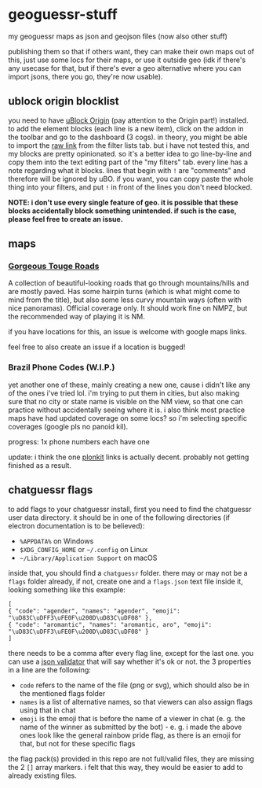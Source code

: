 # geoguessr-stuff
my geoguessr maps as json and geojson files (now also other stuff)

publishing them so that if others want, they can make their own maps out of this, just use some locs for their maps, or use it outside geo (idk if there's any usecase for that, but if there's ever a geo alternative where you can import jsons, there you go, they're now usable).

## ublock origin blocklist

you need to have [uBlock Origin](https://ublockorigin.com/) (pay attention to the Origin part!) installed. to add the element blocks (each line is a new item), click on the addon in the toolbar and go to the dashboard (3 cogs). in theory, you might be able to import the [raw link](https://github.com/itsjustduc/geoguessr-stuff/raw/main/geoguessr-ublock.txt) from the filter lists tab. but i have not tested this, and my blocks are pretty opinionated. so it's a better idea to go line-by-line and copy them into the text editing part of the "my filters" tab. every line has a note regarding what it blocks.
lines that begin with `!` are "comments" and therefore will be ignored by uBO. if you want, you can copy paste the whole thing into your filters, and put `!` in front of the lines you don't need blocked.

**NOTE: i don't use every single feature of geo. it is possible that these blocks accidentally block something unintended. if such is the case, please feel free to create an issue.**

## maps

### [Gorgeous Touge Roads](https://www.geoguessr.com/maps/6305565fde2667656468e9b2)

A collection of beautiful-looking roads that go through mountains/hills and are mostly paved. Has some hairpin turns (which is what might come to mind from the title), but also some less curvy mountain ways (often with nice panoramas). Official coverage only. It should work fine on NMPZ, but the recommended way of playing it is NM.  

if you have locations for this, an issue is welcome with google maps links.

feel free to also create an issue if a location is bugged!

### Brazil Phone Codes (W.I.P.)

yet another one of these, mainly creating a new one, cause i didn't like any of the ones i've tried lol. i'm trying to put them in cities, but also making sure that no city or state name is visible on the NM view, so that one can practice without accidentally seeing where it is. i also think most practice maps have had updated coverage on some locs? so i'm selecting specific coverages (google pls no panoid kil).

progress: 1x phone numbers each have one

update: i think the one [plonkit](https://www.plonkit.net/brazil) links is actually decent. probably not getting finished as a result.

## chatguessr flags

to add flags to your chatguessr install, first you need to find the chatguessr user data directory. it should be in one of the following directories (if electron documentation is to be believed):

* `%APPDATA%` on Windows
* `$XDG_CONFIG_HOME` or `~/.config` on Linux
* `~/Library/Application Support` on macOS

inside that, you should find a `chatguessr` folder. there may or may not be a `flags` folder already, if not, create one and a `flags.json` text file inside it, looking something like this example:

```
[
{ "code": "agender", "names": "agender", "emoji": "\uD83C\uDFF3\uFE0F\u200D\uD83C\uDF08" },
{ "code": "aromantic", "names": "aromantic, aro", "emoji": "\uD83C\uDFF3\uFE0F\u200D\uD83C\uDF08" }
]
```

there needs to be a comma after every flag line, except for the last one. you can use a [json validator](https://jsonlint.com/) that will say whether it's ok or not. the 3 properties in a line are the following:

- `code` refers to the name of the file (png or svg), which should also be in the mentioned flags folder
- `names` is a list of alternative names, so that viewers can also assign flags using that in chat
- `emoji` is the emoji that is before the name of a viewer in chat (e. g. the name of the winner as submitted by the bot) - e. g. i made the above ones look like the general rainbow pride flag, as there is an emoji for that, but not for these specific flags

the flag pack(s) provided in this repo are not full/valid files, they are missing the 2 `[]` array markers. i felt that this way, they would be easier to add to already existing files.
